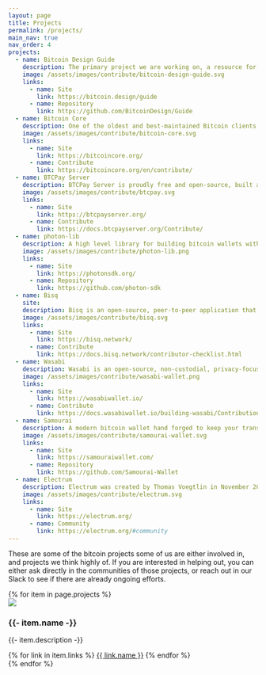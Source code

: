 ```yaml
---
layout: page
title: Projects
permalink: /projects/
main_nav: true
nav_order: 4
projects:
  - name: Bitcoin Design Guide
    description: The primary project we are working on, a resource for designers to create better Bitcoin products faster.
    image: /assets/images/contribute/bitcoin-design-guide.svg
    links:
      - name: Site
        link: https://bitcoin.design/guide
      - name: Repository
        link: https://github.com/BitcoinDesign/Guide
  - name: Bitcoin Core
    description: One of the oldest and best-maintained Bitcoin clients.
    image: /assets/images/contribute/bitcoin-core.svg
    links:
      - name: Site
        link: https://bitcoincore.org/
      - name: Contribute
        link: https://bitcoincore.org/en/contribute/
  - name: BTCPay Server
    description: BTCPay Server is proudly free and open-source, built and maintained by a world-wide community of passionate contributors.
    image: /assets/images/contribute/btcpay.svg
    links:
      - name: Site
        link: https://btcpayserver.org/
      - name: Contribute
        link: https://docs.btcpayserver.org/Contribute/
  - name: photon-lib
    description: A high level library for building bitcoin wallets with react native.
    image: /assets/images/contribute/photon-lib.png
    links:
      - name: Site
        link: https://photonsdk.org/
      - name: Repository
        link: https://github.com/photon-sdk
  - name: Bisq
    site: 
    description: Bisq is an open-source, peer-to-peer application that allows you to buy and sell cryptocurrencies in exchange for national currencies. No registration required.
    image: /assets/images/contribute/bisq.svg
    links:
      - name: Site
        link: https://bisq.network/
      - name: Contribute
        link: https://docs.bisq.network/contributor-checklist.html
  - name: Wasabi
    description: Wasabi is an open-source, non-custodial, privacy-focused Bitcoin wallet for Desktop, that implements trustless CoinJoin.
    image: /assets/images/contribute/wasabi-wallet.png
    links:
      - name: Site
        link: https://wasabiwallet.io/
      - name: Contribute
        link: https://docs.wasabiwallet.io/building-wasabi/ContributionChecklist.html
  - name: Samourai
    description: A modern bitcoin wallet hand forged to keep your transactions private your identity masked and your funds secured.
    image: /assets/images/contribute/samourai-wallet.svg
    links:
      - name: Site
        link: https://samouraiwallet.com/
      - name: Repository
        link: https://github.com/Samourai-Wallet
  - name: Electrum
    description: Electrum was created by Thomas Voegtlin in November 2011. Since then, various developers have contributed to its source code.
    image: /assets/images/contribute/electrum.svg
    links:
      - name: Site
        link: https://electrum.org/
      - name: Community
        link: https://electrum.org/#community
---
```


These are some of the bitcoin projects some of us are either involved in, and projects we think highly of. If you are interested in helping out, you can either ask directly in the communities of those projects, or reach out in our Slack to see if there are already ongoing efforts.

<div class="grid projects">
{% for item in page.projects %}
      <div class="grid-item">
        <img src="{{ item.image | relative_url }}" />
        <h3>{{- item.name -}}</h3>
        <p>{{- item.description -}}</p>
        <div class="links">
	        {% for link in item.links %}
	        	<a href="{{- link.link -}}" target="_blank" rel="noopener">{{ link.name }}</a>
	        {% endfor %}
    	</div>
      </div>
{% endfor %}
</div>
